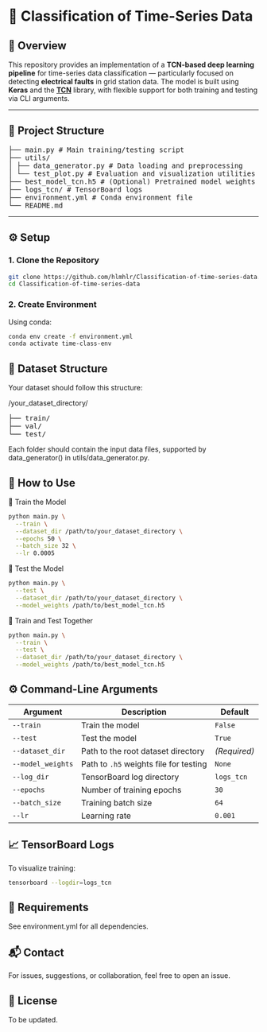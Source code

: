 # 🧠 Classification of Time-Series Data

## 📝 Overview
This repository provides an implementation of a **TCN-based deep learning pipeline** for time-series data classification — particularly focused on detecting **electrical faults** in grid station data. The model is built using **Keras** and the **[TCN](https://github.com/philipperemy/keras-tcn)** library, with flexible support for both training and testing via CLI arguments.

---

## 📁 Project Structure
<pre lang="markdown">
├── main.py # Main training/testing script
├── utils/
│ ├── data_generator.py # Data loading and preprocessing
│ └── test_plot.py # Evaluation and visualization utilities
├── best_model_tcn.h5 # (Optional) Pretrained model weights
├── logs_tcn/ # TensorBoard logs
├── environment.yml # Conda environment file
└── README.md </pre>

---

## ⚙️ Setup

### 1. Clone the Repository

```bash
git clone https://github.com/hlmhlr/Classification-of-time-series-data.git
cd Classification-of-time-series-data
```

### 2. Create Environment
Using conda:
```bash
conda env create -f environment.yml
conda activate time-class-env
```

## 📂 Dataset Structure
Your dataset should follow this structure:

/your_dataset_directory/
<pre lang="markdown">
├── train/
├── val/
└── test/  </pre>
Each folder should contain the input data files, supported by data_generator() in utils/data_generator.py.

## 🚀 How to Use
🔹 Train the Model
```bash
python main.py \
  --train \
  --dataset_dir /path/to/your_dataset_directory \
  --epochs 50 \
  --batch_size 32 \
  --lr 0.0005
```
🔹 Test the Model
```bash
python main.py \
  --test \
  --dataset_dir /path/to/your_dataset_directory \
  --model_weights /path/to/best_model_tcn.h5
```

🔹 Train and Test Together
```bash
python main.py \
  --train \
  --test \
  --dataset_dir /path/to/your_dataset_directory \
  --model_weights /path/to/best_model_tcn.h5
```
  
## ⚙️ Command-Line Arguments
| Argument         | Description                              | Default        |
|------------------|------------------------------------------|----------------|
| `--train`        | Train the model                          | `False`        |
| `--test`         | Test the model                           | `True`         |
| `--dataset_dir`  | Path to the root dataset directory       | *(Required)*   |
| `--model_weights`| Path to `.h5` weights file for testing   | `None`         |
| `--log_dir`      | TensorBoard log directory                | `logs_tcn`     |
| `--epochs`       | Number of training epochs                | `30`           |
| `--batch_size`   | Training batch size                      | `64`           |
| `--lr`           | Learning rate                            | `0.001`        |

## 📈 TensorBoard Logs
To visualize training:
```bash
tensorboard --logdir=logs_tcn
```

## 🧪 Requirements
See environment.yml for all dependencies.

## 📬 Contact
For issues, suggestions, or collaboration, feel free to open an issue.

## 📄 License
To be updated. 